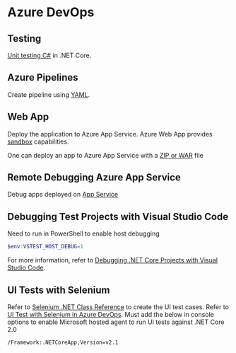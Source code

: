 # Azure DevOps
## Testing
[Unit testing C#](https://docs.microsoft.com/en-us/dotnet/core/testing/unit-testing-with-mstest) in .NET Core.

## Azure Pipelines
Create pipeline using [YAML](https://docs.microsoft.com/en-us/azure/devops/pipelines/languages/dotnet-core?view=vsts&tabs=yaml).

## Web App
Deploy the application to Azure App Service. Azure Web App provides [sandbox](https://github.com/projectkudu/kudu/wiki/Azure-Web-App-sandbox) capabilities.

One can deploy an app to Azure App Service with a [ZIP or WAR](https://docs.microsoft.com/en-us/azure/app-service/deploy-zip) file

## Remote Debugging Azure App Service 
Debug apps deployed on [App Service](https://blogs.msdn.microsoft.com/premier_developer/2018/06/18/remote-debugging-azure-app-services/)

## Debugging Test Projects with Visual Studio Code
Need to run in PowerShell to enable host debugging
```powershell
$env:VSTEST_HOST_DEBUG=1
```
For more information, refer to [Debugging .NET Core Projects with Visual Studio Code](https://medium.com/@mikezrimsek/debugging-dotnet-core-projects-with-visual-studio-code-ff0ab66ecc70).

## UI Tests with Selenium
Refer to [Selenium .NET Class Reference](https://seleniumhq.github.io/selenium/docs/api/dotnet/) to create the UI test cases.
Refer to [UI Test with Selenium in Azure DevOps](https://docs.microsoft.com/en-us/azure/devops/pipelines/test/continuous-test-selenium?view=vsts).
Must add the below in console options to enable Microsoft hosted agent to run UI tests against .NET Core 2.0
```console
/Framework:.NETCoreApp,Version=v2.1
``` 